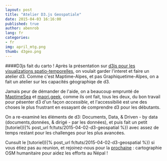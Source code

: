 ```yaml
---
layout: post
title: "Atelier D3.js Geospatiale"
date: 2015-04-03 16:16:00
published: true
author: abenrob
lang: fr
categories:
- fr
img: april_mtg.png
thumb: d3geo.png
---
```


####D3js fait du carto !
Après la présentation sur [d3js pour les visualizations spatio-temporelles](http://www.meetup.com/MaptimeAlpes/events/221185352/), on voulait garder l'interet et faire un atelier d3. Comme c'est Maptime-Alpes, et pas Graphiquetime-Alpes, on a fait un atelier sur les capacités géographiqe de d3.
<!--more-->

Jamais peur de démander de l'aide, on a beaucoup emprunté de [MaptimeSea](http://maptimesea.github.io/2015/01/07/d3-mapping.html) et [maori.geek](http://www.maori.geek.nz/post/d3_js_geo_fun), comme ils ont fait, tous les deux, du bon travail pour pésenter d3 d'un façon _accessible_, et l'accessibilié est une des choses le plus frustrant en essayant de comprendre d3 pour les débutants.

On a re-examiné les éléments de d3: Documents, Data, & Driven - by data (documents,données, & dirigé - par les données), et puis fait un petit [tutoriel]({% post_url fr/tuts/2015-04-02-d3-geospatial %}) avec assez de temps restant pour les challenges pour les plus avancées.

Cunsult le [tutoriel]({% post_url fr/tuts/2015-04-02-d3-geospatial %}) si vous étiez pas au reunion, et rejoinez-nous pour la [prochaine](http://www.meetup.com/MaptimeAlpes/events/222128203/) : cartographie OSM humanitaire pour aidez les efforts au Népal !